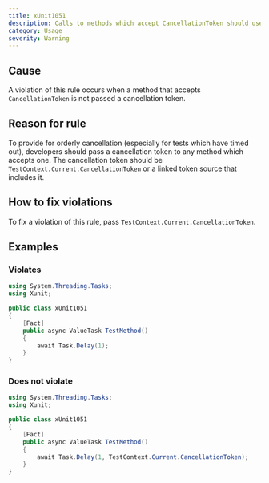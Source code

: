 ```yaml
---
title: xUnit1051
description: Calls to methods which accept CancellationToken should use TestContext.Current.CancellationToken
category: Usage
severity: Warning
---
```


## Cause

A violation of this rule occurs when a method that accepts `CancellationToken` is not passed a cancellation token.

## Reason for rule

To provide for orderly cancellation (especially for tests which have timed out), developers should pass a cancellation
token to any method which accepts one. The cancellation token should be `TestContext.Current.CancellationToken` or a
linked token source that includes it.

## How to fix violations

To fix a violation of this rule, pass `TestContext.Current.CancellationToken`.

## Examples

### Violates

```csharp
using System.Threading.Tasks;
using Xunit;

public class xUnit1051
{
    [Fact]
    public async ValueTask TestMethod()
    {
        await Task.Delay(1);
    }
}
```

### Does not violate

```csharp
using System.Threading.Tasks;
using Xunit;

public class xUnit1051
{
    [Fact]
    public async ValueTask TestMethod()
    {
        await Task.Delay(1, TestContext.Current.CancellationToken);
    }
}
```
